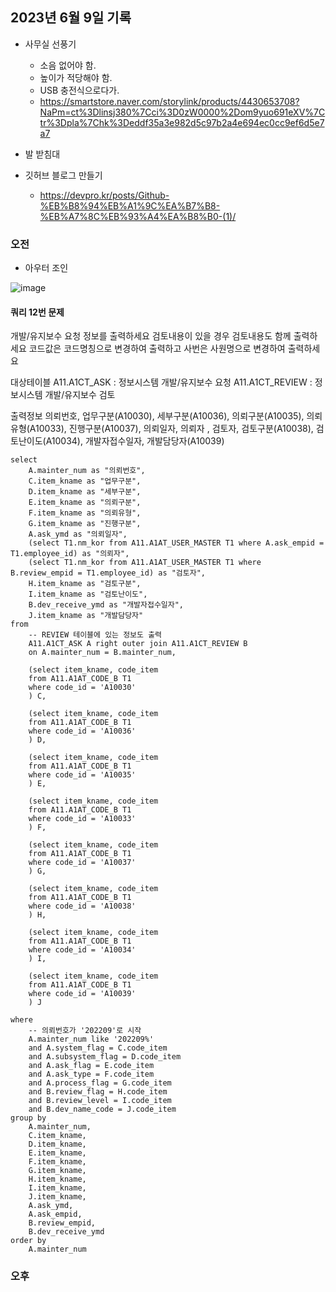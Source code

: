 ## 2023년 6월 9일 기록

- 사무실 선풍기
  - 소음 없어야 함.
  - 높이가 적당해야 함.
  - USB 충전식으로다가.
  - https://smartstore.naver.com/storylink/products/4430653708?NaPm=ct%3Dlinsj380%7Cci%3D0zW0000%2Dom9yuo691eXV%7Ctr%3Dpla%7Chk%3Deddf35a3e982d5c97b2a4e694ec0cc9ef6d5e7a7
- 발 받침대


- 깃허브 블로그 만들기
  - https://devpro.kr/posts/Github-%EB%B8%94%EB%A1%9C%EA%B7%B8-%EB%A7%8C%EB%93%A4%EA%B8%B0-(1)/



### 오전

- 아우터 조인

![image](https://github.com/Greyhan7/Record_SCGS/assets/99037697/88a11238-fda9-43cb-b497-56c14fb809b4)

#### 쿼리 12번 문제
개발/유지보수 요청 정보를 출력하세요
검토내용이 있을 경우 검토내용도 함께 출력하세요
코드값은 코드명칭으로 변경하여 출력하고 사번은 사원명으로 변경하여 출력하세요

대상테이블 
    A11.A1CT_ASK : 정보시스템 개발/유지보수 요청
    A11.A1CT_REVIEW : 정보시스템 개발/유지보수 검토

출력정보 
    의뢰번호, 업무구분(A10030), 세부구분(A10036), 의뢰구분(A10035), 의뢰유형(A10033), 진행구분(A10037), 의뢰일자, 의뢰자
    , 검토자, 검토구분(A10038), 검토난이도(A10034), 개발자접수일자, 개발담당자(A10039)

```oracle
select
    A.mainter_num as "의뢰번호",
    C.item_kname as "업무구분",
    D.item_kname as "세부구분",
    E.item_kname as "의뢰구분",
    F.item_kname as "의뢰유형",
    G.item_kname as "진행구분",
    A.ask_ymd as "의뢰일자",
    (select T1.nm_kor from A11.A1AT_USER_MASTER T1 where A.ask_empid = T1.employee_id) as "의뢰자",
    (select T1.nm_kor from A11.A1AT_USER_MASTER T1 where B.review_empid = T1.employee_id) as "검토자",
    H.item_kname as "검토구분",
    I.item_kname as "검토난이도",
    B.dev_receive_ymd as "개발자접수일자",
    J.item_kname as "개발담당자"
from
    -- REVIEW 테이블에 있는 정보도 출력
    A11.A1CT_ASK A right outer join A11.A1CT_REVIEW B
    on A.mainter_num = B.mainter_num,
    
    (select item_kname, code_item
    from A11.A1AT_CODE_B T1
    where code_id = 'A10030'
    ) C,
    
    (select item_kname, code_item
    from A11.A1AT_CODE_B T1
    where code_id = 'A10036'
    ) D,
    
    (select item_kname, code_item
    from A11.A1AT_CODE_B T1
    where code_id = 'A10035'
    ) E,
    
    (select item_kname, code_item
    from A11.A1AT_CODE_B T1
    where code_id = 'A10033'
    ) F,
    
    (select item_kname, code_item
    from A11.A1AT_CODE_B T1
    where code_id = 'A10037'
    ) G,
    
    (select item_kname, code_item
    from A11.A1AT_CODE_B T1
    where code_id = 'A10038'
    ) H,
    
    (select item_kname, code_item
    from A11.A1AT_CODE_B T1
    where code_id = 'A10034'
    ) I,
    
    (select item_kname, code_item
    from A11.A1AT_CODE_B T1
    where code_id = 'A10039'
    ) J
    
where
    -- 의뢰번호가 '202209'로 시작
    A.mainter_num like '202209%'
    and A.system_flag = C.code_item
    and A.subsystem_flag = D.code_item
    and A.ask_flag = E.code_item
    and A.ask_type = F.code_item
    and A.process_flag = G.code_item
    and B.review_flag = H.code_item
    and B.review_level = I.code_item
    and B.dev_name_code = J.code_item
group by
    A.mainter_num,
    C.item_kname,
    D.item_kname,
    E.item_kname,
    F.item_kname,
    G.item_kname,
    H.item_kname,
    I.item_kname,
    J.item_kname,
    A.ask_ymd,
    A.ask_empid,
    B.review_empid,
    B.dev_receive_ymd
order by
    A.mainter_num
```


### 오후


